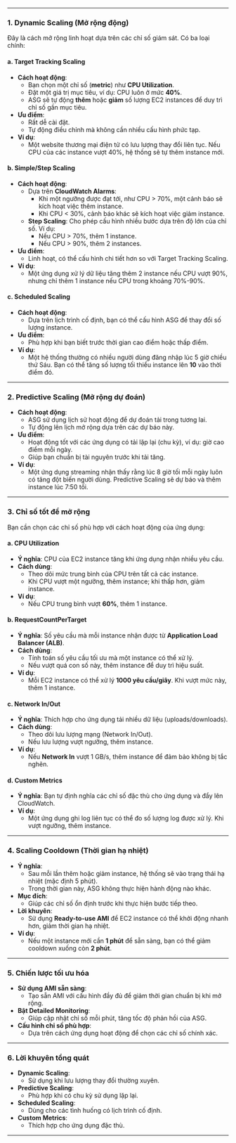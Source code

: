 
---

### **1. Dynamic Scaling (Mở rộng động)**
Đây là cách mở rộng linh hoạt dựa trên các chỉ số giám sát. Có ba loại chính:

#### a. **Target Tracking Scaling**
- **Cách hoạt động**: 
  - Bạn chọn một chỉ số (**metric**) như **CPU Utilization**.
  - Đặt một giá trị mục tiêu, ví dụ: CPU luôn ở mức **40%**.
  - ASG sẽ tự động **thêm** hoặc **giảm** số lượng EC2 instances để duy trì chỉ số gần mục tiêu.
- **Ưu điểm**:
  - Rất dễ cài đặt.
  - Tự động điều chỉnh mà không cần nhiều cấu hình phức tạp.
- **Ví dụ**: 
  - Một website thương mại điện tử có lưu lượng thay đổi liên tục. Nếu CPU của các instance vượt 40%, hệ thống sẽ tự thêm instance mới.

#### b. **Simple/Step Scaling**
- **Cách hoạt động**:
  - Dựa trên **CloudWatch Alarms**:
    - Khi một ngưỡng được đạt tới, như CPU > 70%, một cảnh báo sẽ kích hoạt việc thêm instance.
    - Khi CPU < 30%, cảnh báo khác sẽ kích hoạt việc giảm instance.
  - **Step Scaling**: Cho phép cấu hình nhiều bước dựa trên độ lớn của chỉ số. Ví dụ:
    - Nếu CPU > 70%, thêm 1 instance.
    - Nếu CPU > 90%, thêm 2 instances.
- **Ưu điểm**:
  - Linh hoạt, có thể cấu hình chi tiết hơn so với Target Tracking Scaling.
- **Ví dụ**:
  - Một ứng dụng xử lý dữ liệu tăng thêm 2 instance nếu CPU vượt 90%, nhưng chỉ thêm 1 instance nếu CPU trong khoảng 70%-90%.

#### c. **Scheduled Scaling**
- **Cách hoạt động**:
  - Dựa trên lịch trình cố định, bạn có thể cấu hình ASG để thay đổi số lượng instance.
- **Ưu điểm**:
  - Phù hợp khi bạn biết trước thời gian cao điểm hoặc thấp điểm.
- **Ví dụ**:
  - Một hệ thống thường có nhiều người dùng đăng nhập lúc 5 giờ chiều thứ Sáu. Bạn có thể tăng số lượng tối thiểu instance lên **10** vào thời điểm đó.

---

### **2. Predictive Scaling (Mở rộng dự đoán)**
- **Cách hoạt động**:
  - ASG sử dụng lịch sử hoạt động để dự đoán tải trong tương lai.
  - Tự động lên lịch mở rộng dựa trên các dự báo này.
- **Ưu điểm**:
  - Hoạt động tốt với các ứng dụng có tải lặp lại (chu kỳ), ví dụ: giờ cao điểm mỗi ngày.
  - Giúp bạn chuẩn bị tài nguyên trước khi tải tăng.
- **Ví dụ**:
  - Một ứng dụng streaming nhận thấy rằng lúc 8 giờ tối mỗi ngày luôn có tăng đột biến người dùng. Predictive Scaling sẽ dự báo và thêm instance lúc 7:50 tối.

---

### **3. Chỉ số tốt để mở rộng**
Bạn cần chọn các chỉ số phù hợp với cách hoạt động của ứng dụng:

#### a. **CPU Utilization**
- **Ý nghĩa**: CPU của EC2 instance tăng khi ứng dụng nhận nhiều yêu cầu.
- **Cách dùng**:
  - Theo dõi mức trung bình của CPU trên tất cả các instance.
  - Khi CPU vượt một ngưỡng, thêm instance; khi thấp hơn, giảm instance.
- **Ví dụ**:
  - Nếu CPU trung bình vượt **60%**, thêm 1 instance.

#### b. **RequestCountPerTarget**
- **Ý nghĩa**: Số yêu cầu mà mỗi instance nhận được từ **Application Load Balancer (ALB)**.
- **Cách dùng**:
  - Tính toán số yêu cầu tối ưu mà một instance có thể xử lý.
  - Nếu vượt quá con số này, thêm instance để duy trì hiệu suất.
- **Ví dụ**:
  - Mỗi EC2 instance có thể xử lý **1000 yêu cầu/giây**. Khi vượt mức này, thêm 1 instance.

#### c. **Network In/Out**
- **Ý nghĩa**: Thích hợp cho ứng dụng tải nhiều dữ liệu (uploads/downloads).
- **Cách dùng**:
  - Theo dõi lưu lượng mạng (Network In/Out).
  - Nếu lưu lượng vượt ngưỡng, thêm instance.
- **Ví dụ**:
  - Nếu **Network In** vượt 1 GB/s, thêm instance để đảm bảo không bị tắc nghẽn.

#### d. **Custom Metrics**
- **Ý nghĩa**: Bạn tự định nghĩa các chỉ số đặc thù cho ứng dụng và đẩy lên CloudWatch.
- **Ví dụ**:
  - Một ứng dụng ghi log liên tục có thể đo số lượng log được xử lý. Khi vượt ngưỡng, thêm instance.

---

### **4. Scaling Cooldown (Thời gian hạ nhiệt)**
- **Ý nghĩa**:
  - Sau mỗi lần thêm hoặc giảm instance, hệ thống sẽ vào trạng thái hạ nhiệt (mặc định 5 phút).
  - Trong thời gian này, ASG không thực hiện hành động nào khác.
- **Mục đích**:
  - Giúp các chỉ số ổn định trước khi thực hiện bước tiếp theo.
- **Lời khuyên**:
  - Sử dụng **Ready-to-use AMI** để EC2 instance có thể khởi động nhanh hơn, giảm thời gian hạ nhiệt.
- **Ví dụ**:
  - Nếu một instance mới cần **1 phút** để sẵn sàng, bạn có thể giảm cooldown xuống còn **2 phút**.

---

### **5. Chiến lược tối ưu hóa**
- **Sử dụng AMI sẵn sàng**:
  - Tạo sẵn AMI với cấu hình đầy đủ để giảm thời gian chuẩn bị khi mở rộng.
- **Bật Detailed Monitoring**:
  - Giúp cập nhật chỉ số mỗi phút, tăng tốc độ phản hồi của ASG.
- **Cấu hình chỉ số phù hợp**:
  - Dựa trên cách ứng dụng hoạt động để chọn các chỉ số chính xác.

---

### **6. Lời khuyên tổng quát**
- **Dynamic Scaling**:
  - Sử dụng khi lưu lượng thay đổi thường xuyên.
- **Predictive Scaling**:
  - Phù hợp khi có chu kỳ sử dụng lặp lại.
- **Scheduled Scaling**:
  - Dùng cho các tình huống có lịch trình cố định.
- **Custom Metrics**:
  - Thích hợp cho ứng dụng đặc thù.

---

